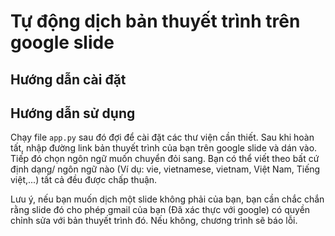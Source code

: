 # Tự động dịch bản thuyết trình trên google slide

## Hướng dẫn cài đặt

## Hướng dẫn sử dụng

Chạy file `app.py` sau đó đợi để cài đặt các thư viện cần thiết. Sau khi hoàn tất, nhập đường link bản thuyết trình của bạn trên google slide và dán vào. Tiếp đó chọn ngôn ngữ muốn chuyển đỏi sang. Bạn có thể viết theo bất cứ định dạng/ ngôn ngữ nào (Ví dụ: vie, vietnamese, vietnam, Việt Nam, Tiếng việt,...) tất cả đều được chấp thuận.

Lưu ý, nếu bạn muốn dịch một slide không phải của bạn, bạn cần chắc chắn rằng slide đó cho phép gmail của bạn (Đã xác thực với google) có quyền chỉnh sửa với bản thuyết trình đó. Nếu không, chương trình sẽ báo lỗi.